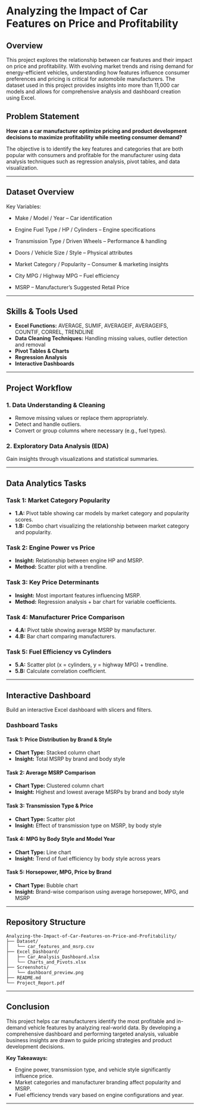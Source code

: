 # Analyzing the Impact of Car Features on Price and Profitability

## Overview
This project explores the relationship between car features and their impact on price and profitability. With evolving market trends and rising demand for energy-efficient vehicles, understanding how features influence consumer preferences and pricing is critical for automobile manufacturers. The dataset used in this project provides insights into more than 11,000 car models and allows for comprehensive analysis and dashboard creation using Excel.

## Problem Statement
**How can a car manufacturer optimize pricing and product development decisions to maximize profitability while meeting consumer demand?**

The objective is to identify the key features and categories that are both popular with consumers and profitable for the manufacturer using data analysis techniques such as regression analysis, pivot tables, and data visualization.

---

## Dataset Overview

Key Variables:
- Make / Model / Year – Car identification

- Engine Fuel Type / HP / Cylinders – Engine specifications

- Transmission Type / Driven Wheels – Performance & handling

- Doors / Vehicle Size / Style – Physical attributes

- Market Category / Popularity – Consumer & marketing insights

- City MPG / Highway MPG – Fuel efficiency

- MSRP – Manufacturer’s Suggested Retail Price
---

## Skills & Tools Used
- **Excel Functions:** AVERAGE, SUMIF, AVERAGEIF, AVERAGEIFS, COUNTIF, CORREL, TRENDLINE
- **Data Cleaning Techniques:** Handling missing values, outlier detection and removal
- **Pivot Tables & Charts**
- **Regression Analysis**
- **Interactive Dashboards**

---

## Project Workflow
### 1. Data Understanding & Cleaning
- Remove missing values or replace them appropriately.
- Detect and handle outliers.
- Convert or group columns where necessary (e.g., fuel types).

### 2. Exploratory Data Analysis (EDA)
Gain insights through visualizations and statistical summaries.

---

## Data Analytics Tasks

### Task 1: Market Category Popularity
- **1.A:** Pivot table showing car models by market category and popularity scores.
- **1.B:** Combo chart visualizing the relationship between market category and popularity.

### Task 2: Engine Power vs Price
- **Insight:** Relationship between engine HP and MSRP.
- **Method:** Scatter plot with a trendline.

### Task 3: Key Price Determinants
- **Insight:** Most important features influencing MSRP.
- **Method:** Regression analysis + bar chart for variable coefficients.

### Task 4: Manufacturer Price Comparison
- **4.A:** Pivot table showing average MSRP by manufacturer.
- **4.B:** Bar chart comparing manufacturers.

### Task 5: Fuel Efficiency vs Cylinders
- **5.A:** Scatter plot (x = cylinders, y = highway MPG) + trendline.
- **5.B:** Calculate correlation coefficient.

---

## Interactive Dashboard
Build an interactive Excel dashboard with slicers and filters.

### Dashboard Tasks

#### Task 1: Price Distribution by Brand & Style
- **Chart Type:** Stacked column chart
- **Insight:** Total MSRP by brand and body style

#### Task 2: Average MSRP Comparison
- **Chart Type:** Clustered column chart
- **Insight:** Highest and lowest average MSRPs by brand and body style

#### Task 3: Transmission Type & Price
- **Chart Type:** Scatter plot
- **Insight:** Effect of transmission type on MSRP, by body style

#### Task 4: MPG by Body Style and Model Year
- **Chart Type:** Line chart
- **Insight:** Trend of fuel efficiency by body style across years

#### Task 5: Horsepower, MPG, Price by Brand
- **Chart Type:** Bubble chart
- **Insight:** Brand-wise comparison using average horsepower, MPG, and MSRP

---

## Repository Structure
```
Analyzing-the-Impact-of-Car-Features-on-Price-and-Profitability/
├── Dataset/
│   └── car_features_and_msrp.csv
├── Excel_Dashboard/
│   ├── Car_Analysis_Dashboard.xlsx
│   └── Charts_and_Pivots.xlsx
├── Screenshots/
│   └── dashboard_preview.png
├── README.md
└── Project_Report.pdf
```

---

## Conclusion
This project helps car manufacturers identify the most profitable and in-demand vehicle features by analyzing real-world data. By developing a comprehensive dashboard and performing targeted analysis, valuable business insights are drawn to guide pricing strategies and product development decisions.

**Key Takeaways:**
- Engine power, transmission type, and vehicle style significantly influence price.
- Market categories and manufacturer branding affect popularity and MSRP.
- Fuel efficiency trends vary based on engine configurations and year.

---


